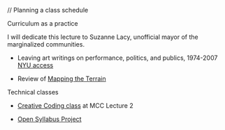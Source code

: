 
// Planning a class schedule 

Curriculum as a practice 

I will dedicate this lecture to Suzanne Lacy, unofficial mayor of the marginalized communities. 

- Leaving art writings on performance, politics, and publics, 1974-2007 [NYU access](https://getit.library.nyu.edu/resolve?&ctx_ver=Z39.88-2004&ctx_enc=info:ofi/enc:UTF-8&ctx_tim=2017-01-27T11%3A44%3A12IST&url_ver=Z39.88-2004&url_ctx_fmt=infofi/fmt:kev:mtx:ctx&rfr_id=info:sid/primo.exlibrisgroup.com:primo-dedupmrg349133213&rft_val_fmt=info:ofi/fmt:kev:mtx:book&rft.genre=book&rft.jtitle=&rft.btitle=Leaving%20art%20writings%20on%20performance,%20politics,%20and%20publics,%201974-2007&rft.aulast=Lacy&rft.aufirst=Suzanne&rft.auinit=&rft.auinit1=&rft.auinitm=&rft.ausuffix=&rft.au=Lacy,%20Suzanne&rft.aucorp=&rft.volume=&rft.issue=&rft.part=&rft.quarter=&rft.ssn=&rft.spage=&rft.epage=&rft.pages=&rft.artnum=&rft.pub=Duke%20University%20Press&rft.place=Durham,%20NC&rft.issn=&rft.eissn=9780822345527%200822345528&rft.isbn=9780822391227&rft.sici=&rft.coden=&rft_id=info:doi/&rft.object_id=&rft.primo=dedupmrg349133213&rft.eisbn=&rft_dat=%3Cnyu_aleph%3E003834516%3C/nyu_aleph%3E%3Cgrp_id%3E405787452%3C/grp_id%3E%3Coa%3E%3C/oa%3E%3Curl%3E%3C/url%3E&rft_id=info:oai/&req.language=eng)

- Review of [Mapping the Terrain](http://www.afterall.org/journal/issue.27/mapping-the-terrain-again)


Technical classes 

- [Creative Coding class](http://composingdigitalmedia.org/s15_cc/html/schedule.html) at MCC 
Lecture 2

- [Open Syllabus Project](http://explorer.opensyllabusproject.org/) 
